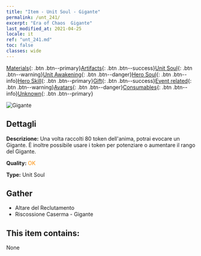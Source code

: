 ```yaml
---
title: "Item - Unit Soul - Gigante"
permalink: /unt_241/
excerpt: "Era of Chaos  Gigante"
last_modified_at: 2021-04-25
locale: it
ref: "unt_241.md"
toc: false
classes: wide
---
```

 [Materials](/ItemsIT/){: .btn .btn--primary}[Artifacts](/ItemsIT/Artifacts/){: .btn .btn--success}[Unit Soul](/ItemsIT/UnitSoul/){: .btn .btn--warning}[Unit Awakening](/ItemsIT/UnitAwakening/){: .btn .btn--danger}[Hero Soul](/ItemsIT/HeroSoul/){: .btn .btn--info}[Hero Skill](/ItemsIT/HeroSkill/){: .btn .btn--primary}[Gift](/ItemsIT/Gift/){: .btn .btn--success}[Event related](/ItemsIT/Events/){: .btn .btn--warning}[Avatars](/ItemsIT/Avatars/){: .btn .btn--danger}[Consumables](/ItemsIT/Consumables/){: .btn .btn--info}[Unknown](/ItemsIT/Unknown/){: .btn .btn--primary}

 ![Gigante](/images/u/ti_taitan.jpg)

## Dettagli
 **Descrizione:** Una volta raccolti 80 token dell'anima, potrai evocare un Gigante. È inoltre possibile usare i token per potenziare o aumentare il rango del Gigante.

 **Quality:** <span style="color: #FF8C00">OK</span>

 **Type:** Unit Soul

## Gather

*    Altare del Reclutamento 
*    Riscossione Caserma - Gigante 

## This item contains:

  None

